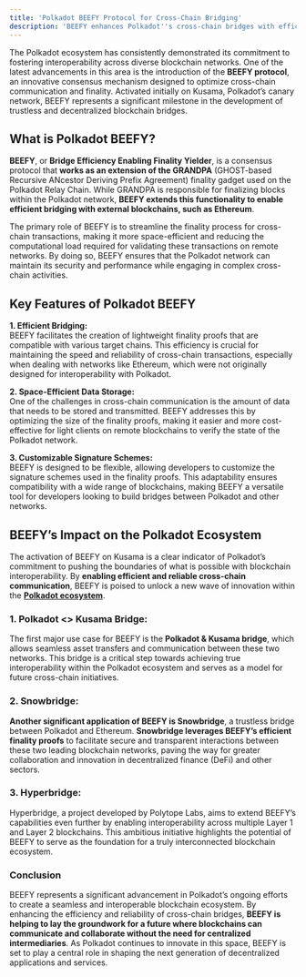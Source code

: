 ```yaml
---
title: 'Polkadot BEEFY Protocol for Cross-Chain Bridging'
description: 'BEEFY enhances Polkadot''s cross-chain bridges with efficient finality proofs, enabling seamless and secure blockchain interoperability.'
---
```

The Polkadot ecosystem has consistently demonstrated its commitment to fostering interoperability across diverse blockchain networks. One of the latest advancements in this area is the introduction of the **BEEFY protocol**, an innovative consensus mechanism designed to optimize cross-chain communication and finality. Activated initially on Kusama, Polkadot’s canary network, BEEFY represents a significant milestone in the development of trustless and decentralized blockchain bridges.

What is Polkadot BEEFY?
-----------------------

**BEEFY**, or **Bridge Efficiency Enabling Finality Yielder**, is a consensus protocol that **works as an extension of the GRANDPA** (GHOST-based Recursive ANcestor Deriving Prefix Agreement) finality gadget used on the Polkadot Relay Chain. While GRANDPA is responsible for finalizing blocks within the Polkadot network, **BEEFY extends this functionality to enable efficient bridging with external blockchains, such as Ethereum**.

The primary role of BEEFY is to streamline the finality process for cross-chain transactions, making it more space-efficient and reducing the computational load required for validating these transactions on remote networks. By doing so, BEEFY ensures that the Polkadot network can maintain its security and performance while engaging in complex cross-chain activities.

Key Features of Polkadot BEEFY
------------------------------

**1. Efficient Bridging:**  
BEEFY facilitates the creation of lightweight finality proofs that are compatible with various target chains. This efficiency is crucial for maintaining the speed and reliability of cross-chain transactions, especially when dealing with networks like Ethereum, which were not originally designed for interoperability with Polkadot.

**2. Space-Efficient Data Storage:**  
One of the challenges in cross-chain communication is the amount of data that needs to be stored and transmitted. BEEFY addresses this by optimizing the size of the finality proofs, making it easier and more cost-effective for light clients on remote blockchains to verify the state of the Polkadot network.

**3. Customizable Signature Schemes:**  
BEEFY is designed to be flexible, allowing developers to customize the signature schemes used in the finality proofs. This adaptability ensures compatibility with a wide range of blockchains, making BEEFY a versatile tool for developers looking to build bridges between Polkadot and other networks.

BEEFY’s Impact on the Polkadot Ecosystem
----------------------------------------

The activation of BEEFY on Kusama is a clear indicator of Polkadot’s commitment to pushing the boundaries of what is possible with blockchain interoperability. By **enabling efficient and reliable cross-chain communication**, BEEFY is poised to unlock a new wave of innovation within the [**Polkadot ecosystem**](https://dablock.com/ecosystem/).

### **1. Polkadot &lt;&gt; Kusama Bridge:**

The first major use case for BEEFY is the **Polkadot & Kusama bridge**, which allows seamless asset transfers and communication between these two networks. This bridge is a critical step towards achieving true interoperability within the Polkadot ecosystem and serves as a model for future cross-chain initiatives.

### **2. Snowbridge:**

**Another significant application of BEEFY is Snowbridge**, a trustless bridge between Polkadot and Ethereum. **Snowbridge leverages BEEFY’s efficient finality proofs** to facilitate secure and transparent interactions between these two leading blockchain networks, paving the way for greater collaboration and innovation in decentralized finance (DeFi) and other sectors.

### **3. Hyperbridge:**
Hyperbridge, a project developed by Polytope Labs, aims to extend BEEFY’s capabilities even further by enabling interoperability across multiple Layer 1 and Layer 2 blockchains. This ambitious initiative highlights the potential of BEEFY to serve as the foundation for a truly interconnected blockchain ecosystem.

### Conclusion

BEEFY represents a significant advancement in Polkadot’s ongoing efforts to create a seamless and interoperable blockchain ecosystem. By enhancing the efficiency and reliability of cross-chain bridges, **BEEFY is helping to lay the groundwork for a future where blockchains can communicate and collaborate without the need for centralized intermediaries**. As Polkadot continues to innovate in this space, BEEFY is set to play a central role in shaping the next generation of decentralized applications and services.
